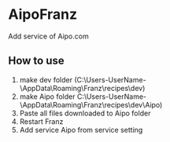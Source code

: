 # AipoFranz
Add service of Aipo.com

## How to use
1. make dev folder (C:\Users\-UserName-\AppData\Roaming\Franz\recipes\dev)
2. make Aipo folder C:\Users\-UserName-\AppData\Roaming\Franz\recipes\dev\Aipo)
3. Paste all files downloaded to Aipo folder
4. Restart Franz
5. Add service Aipo from service setting
